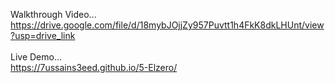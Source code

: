 Walkthrough Video...<br>https://drive.google.com/file/d/18mybJOjjZy957Puvtt1h4FkK8dkLHUnt/view?usp=drive_link
<br><br>
Live Demo...<br>https://7ussains3eed.github.io/5-Elzero/
